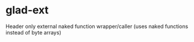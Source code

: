 # glad-ext
Header only external naked function wrapper/caller (uses naked functions instead of byte arrays)
